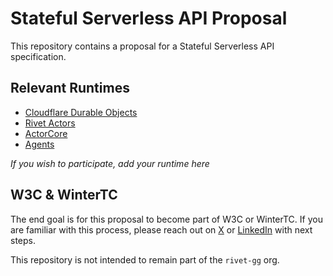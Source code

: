 # Stateful Serverless API Proposal

This repository contains a proposal for a Stateful Serverless API specification.

## Relevant Runtimes

- [Cloudflare Durable Objects](https://developers.cloudflare.com/durable-objects/)
- [Rivet Actors](https://rivet.gg/docs)
- [ActorCore](https://actorcore.org/introduction)
- [Agents](https://developers.cloudflare.com/agents/)

_If you wish to participate, add your runtime here_

## W3C & WinterTC

The end goal is for this proposal to become part of W3C or WinterTC. If you are familiar with this process, please reach out on [X](https://x.com/NathanFlurry) or [LinkedIn](https://www.linkedin.com/in/nathanflurry/) with next steps.

This repository is not intended to remain part of the `rivet-gg` org.

